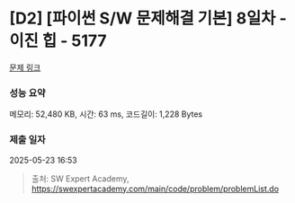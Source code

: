 # [D2] [파이썬 S/W 문제해결 기본] 8일차 - 이진 힙 - 5177 

[문제 링크](https://swexpertacademy.com/main/code/problem/problemDetail.do?contestProbId=AWTa1f7q4kIDFAVT) 

### 성능 요약

메모리: 52,480 KB, 시간: 63 ms, 코드길이: 1,228 Bytes

### 제출 일자

2025-05-23 16:53



> 출처: SW Expert Academy, https://swexpertacademy.com/main/code/problem/problemList.do